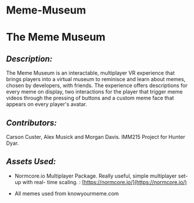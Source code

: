 # Meme-Museum
# **The Meme Museum**


## *Description:*

The Meme Museum is an interactable, multiplayer VR experience that brings players into a virtual museum to reminisce and learn about memes, chosen by developers, with friends. The experience offers descriptions for every meme on display, two interactions for the player that trigger meme videos through the pressing of buttons and a custom meme face that appears on every player's avatar. 

## *Contributors:*
Carson Custer, Alex Musick and Morgan Davis. IMM215 Project for Hunter Dyar. 

## *Assets Used:*

 - Normcore.io Multiplayer Package. Really useful, simple multiplayer
   set-up  with real- time scaling. : [https://normcore.io/](https://normcore.io/)
   
 - All memes used from knowyourmeme.com 

